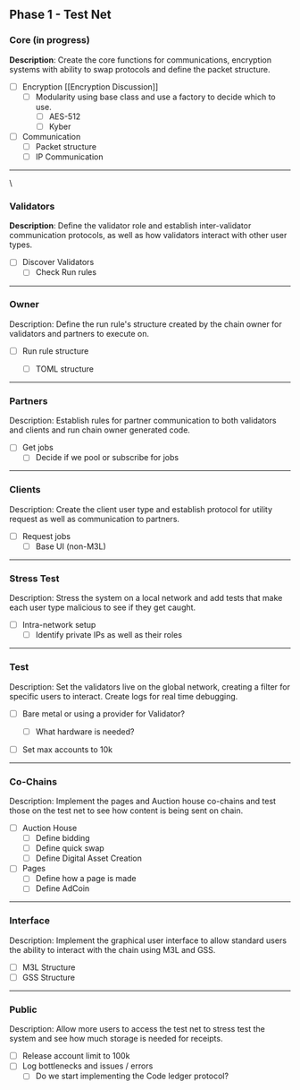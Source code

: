 
## Phase 1 - Test Net

### Core (in progress)

**Description**: Create the core functions for communications, encryption systems with ability to swap protocols and define the packet structure.

- [ ] Encryption [[Encryption Discussion]]
	- [ ] Modularity using base class and use a factory to decide which to use.
		- [ ] AES-512
		- [ ] Kyber
- [ ] Communication
	- [ ] Packet structure
	- [ ] IP Communication

---
\
### Validators

**Description**: Define the validator role and establish inter-validator communication protocols, as well as how validators interact with other user types.

- [ ] Discover Validators
	- [ ] Check Run rules

---

### Owner

Description: Define the run rule's structure created by the chain owner for validators and partners to execute on.

- [ ] Run rule structure
	- [ ] TOML structure


---

### Partners

Description: Establish rules for partner communication to both validators and clients and run chain owner generated code.

- [ ] Get jobs
	- [ ] Decide if we pool or subscribe for jobs

---

### Clients

Description: Create the client user type and establish protocol for utility request as well as communication to partners.

- [ ] Request jobs
	- [ ] Base UI (non-M3L)

---

### Stress Test

Description: Stress the system on a local network and add tests that make each user type malicious to see if they get caught.

- [ ] Intra-network setup
	- [ ] Identify private IPs as well as their roles

---

### Test

Description: Set the validators live on the global network, creating a filter for specific users to interact. Create logs for real time debugging.

- [ ] Bare metal or using a provider for Validator?
	- [ ] What hardware is needed?
- [ ] Set max accounts to 10k


---

### Co-Chains

Description: Implement the pages and Auction house co-chains and test those on the test net to see how content is being sent on chain.

- [ ] Auction House
	- [ ] Define bidding
	- [ ] Define quick swap
	- [ ] Define Digital Asset Creation
- [ ] Pages
	- [ ] Define how a page is made
	- [ ] Define AdCoin

---

### Interface

Description: Implement the graphical user interface to allow standard users the ability to interact with the chain using M3L and GSS.

- [ ] M3L Structure
- [ ] GSS Structure

---

### Public

Description: Allow more users to access the test net to stress test the system and see how much storage is needed for receipts.

- [ ] Release account limit to 100k
- [ ] Log bottlenecks and issues / errors
	- [ ] Do we start implementing the Code ledger protocol?